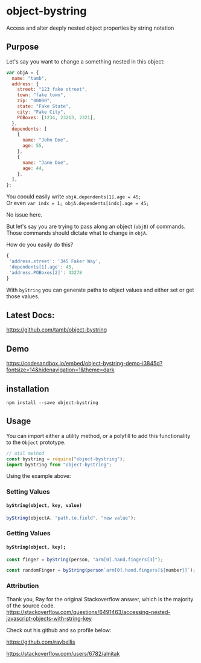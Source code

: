 # object-bystring

Access and alter deeply nested object properties by string notation

## Purpose

Let's say you want to change a something nested in this object:

```js
var objA = {
  name: "tamb",
  address: {
    street: "123 fake street",
    town: "fake town",
    zip: "00000",
    state: "Fake State",
    city: "Fake City",
    POBoxes: [1234, 23213, 2321],
  },
  dependents: [
    {
      name: "John Doe",
      age: 55,
    },
    {
      name: "Jane Doe",
      age: 44,
    },
  ],
};
```

You coould easily write `objA.dependents[1].age = 45;`  
 Or even `var indx = 1; objA.dependents[indx].age = 45;`

No issue here.

But let's say you are trying to pass along an object (`objB`) of commands. Those commands should dictate what to change in `objA`.

How do you easily do this?

```js
{
 'address.street': '345 Faker Way',
 'dependents[1].age': 45,
 'address.POBoxes[2]': 43278
}
```

With `byString` you can generate paths to object values and either set or get those values.

## Latest Docs:

https://github.com/tamb/object-bystring

## Demo

https://codesandbox.io/embed/object-bystring-demo-i3845d?fontsize=14&hidenavigation=1&theme=dark

## installation

`npm install --save object-bystring`

## Usage

You can import either a utility method, or a polyfill to add this functionality to the `Object` prototype.

```js
// util method
const bystring = require("object-bystring");
import byString from "object-bystring";
```

Using the example above:

### Setting Values

#### `byString(object, key, value)`

```js
byString(objectA, "path.to.field", "new value");
```

### Getting Values

#### `byString(object, key);`

```js
const finger = byString(person, "arm[0].hand.fingers[3]");

const randomFinger = byString(person`arm[0].hand.fingers[${number}]`);
```

### Attribution

Thank you, Ray for the original Stackoverflow answer, which is the majority of the source code.
https://stackoverflow.com/questions/6491463/accessing-nested-javascript-objects-with-string-key

Check out his github and so profile below:

https://github.com/raybellis

https://stackoverflow.com/users/6782/alnitak
